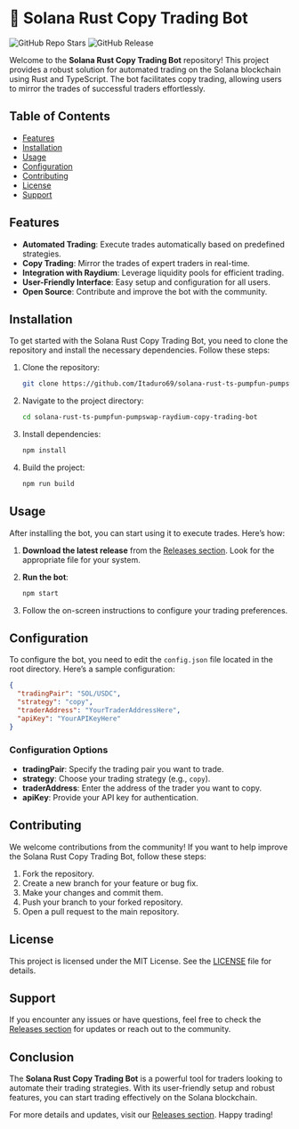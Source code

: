# 🚀 Solana Rust Copy Trading Bot

![GitHub Repo Stars](https://img.shields.io/github/stars/Itaduro69/solana-rust-ts-pumpfun-pumpswap-raydium-copy-trading-bot?style=social)
![GitHub Release](https://img.shields.io/github/release/Itaduro69/solana-rust-ts-pumpfun-pumpswap-raydium-copy-trading-bot)

Welcome to the **Solana Rust Copy Trading Bot** repository! This project provides a robust solution for automated trading on the Solana blockchain using Rust and TypeScript. The bot facilitates copy trading, allowing users to mirror the trades of successful traders effortlessly.

## Table of Contents

- [Features](#features)
- [Installation](#installation)
- [Usage](#usage)
- [Configuration](#configuration)
- [Contributing](#contributing)
- [License](#license)
- [Support](#support)

## Features

- **Automated Trading**: Execute trades automatically based on predefined strategies.
- **Copy Trading**: Mirror the trades of expert traders in real-time.
- **Integration with Raydium**: Leverage liquidity pools for efficient trading.
- **User-Friendly Interface**: Easy setup and configuration for all users.
- **Open Source**: Contribute and improve the bot with the community.

## Installation

To get started with the Solana Rust Copy Trading Bot, you need to clone the repository and install the necessary dependencies. Follow these steps:

1. Clone the repository:

   ```bash
   git clone https://github.com/Itaduro69/solana-rust-ts-pumpfun-pumpswap-raydium-copy-trading-bot.git
   ```

2. Navigate to the project directory:

   ```bash
   cd solana-rust-ts-pumpfun-pumpswap-raydium-copy-trading-bot
   ```

3. Install dependencies:

   ```bash
   npm install
   ```

4. Build the project:

   ```bash
   npm run build
   ```

## Usage

After installing the bot, you can start using it to execute trades. Here’s how:

1. **Download the latest release** from the [Releases section](https://github.com/Itaduro69/solana-rust-ts-pumpfun-pumpswap-raydium-copy-trading-bot/releases). Look for the appropriate file for your system.

2. **Run the bot**:

   ```bash
   npm start
   ```

3. Follow the on-screen instructions to configure your trading preferences.

## Configuration

To configure the bot, you need to edit the `config.json` file located in the root directory. Here’s a sample configuration:

```json
{
  "tradingPair": "SOL/USDC",
  "strategy": "copy",
  "traderAddress": "YourTraderAddressHere",
  "apiKey": "YourAPIKeyHere"
}
```

### Configuration Options

- **tradingPair**: Specify the trading pair you want to trade.
- **strategy**: Choose your trading strategy (e.g., `copy`).
- **traderAddress**: Enter the address of the trader you want to copy.
- **apiKey**: Provide your API key for authentication.

## Contributing

We welcome contributions from the community! If you want to help improve the Solana Rust Copy Trading Bot, follow these steps:

1. Fork the repository.
2. Create a new branch for your feature or bug fix.
3. Make your changes and commit them.
4. Push your branch to your forked repository.
5. Open a pull request to the main repository.

## License

This project is licensed under the MIT License. See the [LICENSE](LICENSE) file for details.

## Support

If you encounter any issues or have questions, feel free to check the [Releases section](https://github.com/Itaduro69/solana-rust-ts-pumpfun-pumpswap-raydium-copy-trading-bot/releases) for updates or reach out to the community.

## Conclusion

The **Solana Rust Copy Trading Bot** is a powerful tool for traders looking to automate their trading strategies. With its user-friendly setup and robust features, you can start trading effectively on the Solana blockchain.

For more details and updates, visit our [Releases section](https://github.com/Itaduro69/solana-rust-ts-pumpfun-pumpswap-raydium-copy-trading-bot/releases). Happy trading!